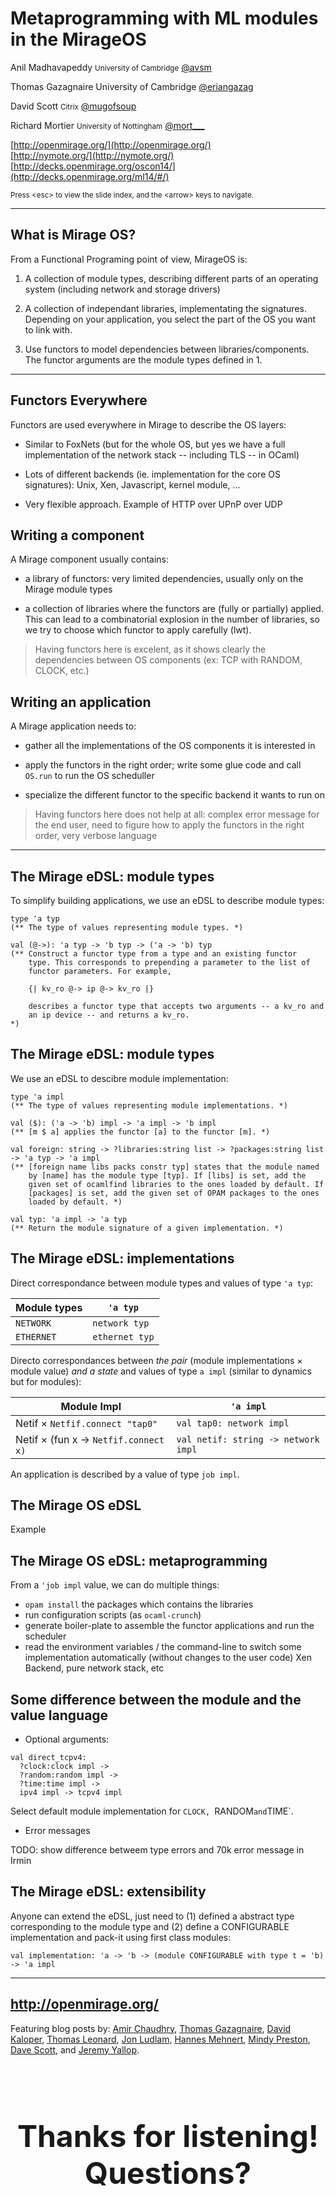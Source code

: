 <!-- .slide: class="title" -->

# Metaprogramming with ML modules in the MirageOS

Anil Madhavapeddy <small>University of Cambridge</small>
[@avsm](http://twitter.com/avsm)

Thomas Gazagnaire <smalll>University of Cambridge</small>
[@eriangazag](http://twitter.com/eriangazag)

David Scott <small>Citrix</small>
[@mugofsoup](http://twitter.com/mugofsoup)

Richard Mortier <small>University of Nottingham</small>
[@mort\_\_\_](http://twitter.com/mort___)

[http://openmirage.org/](http://openmirage.org/)<br/>
[http://nymote.org/](http://nymote.org/)<br/>
[http://decks.openmirage.org/oscon14/](http://decks.openmirage.org/ml14/#/)

<small>
  Press &lt;esc&gt; to view the slide index, and the &lt;arrow&gt; keys to
  navigate.
</small>


----

## What is Mirage OS?

From a Functional Programing point of view, MirageOS is:

1. A collection of module types, describing different parts of an
   operating system (including network and storage drivers)

2. A collection of independant libraries, implementating the
   signatures. Depending on your application, you select the part of
   the OS you want to link with.

3. Use functors to model dependencies between libraries/components.
   The functor arguments are the module types defined in 1.


----

## Functors Everywhere

Functors are used everywhere in Mirage to describe the OS layers:

- Similar to FoxNets (but for the whole OS, but yes we have a full
  implementation of the network stack -- including TLS -- in OCaml)

- Lots of different backends (ie. implementation for the core OS signatures):
  Unix, Xen, Javascript, kernel module, ...

- Very flexible approach. Example of HTTP over UPnP over UDP


## Writing a component

A Mirage component usually contains:

- a library of functors: very limited dependencies, usually only on the Mirage
  module types

- a collection of libraries where the functors are (fully or partially) applied.
  This can lead to a combinatorial explosion in the number of
  libraries, so we try to choose which functor to apply carefully (lwt).

> Having functors here is excelent, as it shows clearly the dependencies
  between OS components (ex: TCP with RANDOM, CLOCK, etc.)


## Writing an application

A Mirage application needs to:

- gather all the implementations of the OS components it is interested in

- apply the functors in the right order; write some glue code and call `OS.run`
  to run the OS scheduller

- specialize the different functor to the specific backend it wants to run on

> Having functors here does not help at all: complex error message for the
  end user, need to figure how to apply the functors in the right order,
  very verbose language


----

## The Mirage eDSL: module types

To simplify building applications, we use an eDSL to describe
module types:

```
type 'a typ
(** The type of values representing module types. *)

val (@->): 'a typ -> 'b typ -> ('a -> 'b) typ
(** Construct a functor type from a type and an existing functor
    type. This corresponds to prepending a parameter to the list of
    functor parameters. For example,

    {| kv_ro @-> ip @-> kv_ro |}

    describes a functor type that accepts two arguments -- a kv_ro and
    an ip device -- and returns a kv_ro.
*)
```


## The Mirage eDSL: module types

We use an eDSL to descibre module implementation:

```
type 'a impl
(** The type of values representing module implementations. *)

val ($): ('a -> 'b) impl -> 'a impl -> 'b impl
(** [m $ a] applies the functor [a] to the functor [m]. *)

val foreign: string -> ?libraries:string list -> ?packages:string list -> 'a typ -> 'a impl
(** [foreign name libs packs constr typ] states that the module named
    by [name] has the module type [typ]. If [libs] is set, add the
    given set of ocamlfind libraries to the ones loaded by default. If
    [packages] is set, add the given set of OPAM packages to the ones
    loaded by default. *)

val typ: 'a impl -> 'a typ
(** Return the module signature of a given implementation. *)
```


## The Mirage eDSL: implementations

Direct correspondance between module types and values of type `'a typ`:

Module types | `'a typ`
-------------|----------
`NETWORK`    | `network typ`
`ETHERNET`   | `ethernet typ`

Directo correspondances between *the pair* (module implementations
$\times$ module value) *and a state* and values of type `a impl`
(similar to dynamics but for modules):

Module Impl                                   | `'a impl`
----------------------------------------------|----------
Netif $\times$ `Netfif.connect "tap0"`        | `val tap0: network impl`
Netif $\times$ (fun x -> `Netfif.connect x) ` | `val netif: string -> network impl`

An application is described by a value of type `job impl`.


## The Mirage OS eDSL

Example


## The Mirage OS eDSL: metaprogramming

From a `'job impl` value, we can do multiple things:

- `opam install` the packages which contains the libraries
- run configuration scripts (as `ocaml-crunch`)
- generate boiler-plate to assemble the functor applications and run
  the scheduler
- read the environment variables / the command-line to switch
  some implementation automatically (without changes to the user code)
  Xen Backend, pure network stack, etc


## Some difference between the module and the value language

- Optional arguments:

```
val direct_tcpv4:
  ?clock:clock impl ->
  ?random:random impl ->
  ?time:time impl ->
  ipv4 impl -> tcpv4 impl
```

Select default module implementation for `CLOCK, `RANDOM` and `TIME`.

- Error messages

TODO: show difference betweem type errors and 70k error message in Irmin


## The Mirage eDSL: extensibility

Anyone can extend the eDSL, just need to (1) defined a abstract type
corresponding to the module type and (2) define a CONFIGURABLE
implementation and pack-it using first class modules:

```
val implementation: 'a -> 'b -> (module CONFIGURABLE with type t = 'b) -> 'a impl
```


----

## <http://openmirage.org/>

Featuring blog posts by:
[Amir Chaudhry](http://amirchaudhry.com/),
[Thomas Gazagnaire](http://gazagnaire.org/),
[David Kaloper](https://github.com/pqwy),
[Thomas Leonard](http://roscidus.com/blog/),
[Jon Ludlam](http://twitter.com/jonludlam),
[Hannes Mehnert](https://github.com/hannesm),
[Mindy Preston](https://github.com/yomimono),
[Dave Scott](http://dave.recoil.org/),
and [Jeremy Yallop](https://github.com/yallop).

<p style="font-size: 48px; font-weight: bold;
          display: float; padding: 2ex 0; text-align: center">
  Thanks for listening! Questions?
</p>
